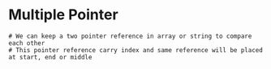 # Multiple Pointer

    # We can keep a two pointer reference in array or string to compare each other
    # This pointer reference carry index and same reference will be placed at start, end or middle
